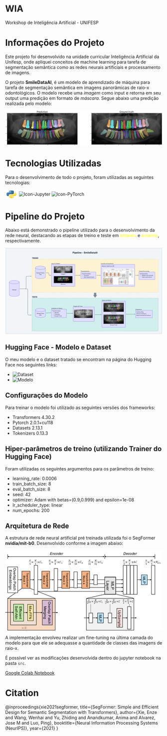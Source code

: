 # WIA
Workshop de Inteligência Artificial - UNIFESP

# Informações do Projeto

Este projeto foi desenvolvido na unidade curricular Inteligência Artificial da Unifesp, onde apliquei conceitos de machine learning para tarefa de segmentação semântica como as redes neurais artificiais e processamento de imagens.

O projeto **SmileDataAI**, é um modelo de aprendizado de máquina para tarefa de segmentação semântica em imagens panorâmicas de raio-x odontológicos. O modelo recebe uma *imagem* como input e retorna em seu output uma predição em formato de *máscara*. Segue abaixo uma predição realizada pelo modelo:

<img align="center" src="https://github.com/vimassaru/WIA/blob/main/data/images/pred_ground_truth.png">

# Tecnologias Utilizadas

Para o desenvolvimento de todo o projeto, foram utilizadas as seguintes tecnologias:
<div style="display: inline_block">
  <img align="center" alt="Icon-Python" height="30" width="40" src="https://raw.githubusercontent.com/devicons/devicon/master/icons/python/python-original.svg">
  <img align="center" alt="Icon-Jupyter" height="30" width="40" src="https://cdn.jsdelivr.net/gh/devicons/devicon/icons/jupyter/jupyter-original.svg" />
  <img align="center" alt="Icon-PyTorch" height="30" width="40" src="https://cdn.jsdelivr.net/gh/devicons/devicon/icons/pytorch/pytorch-original.svg"/>
</div>


# Pipeline do Projeto

Abaixo está demonstrado o pipeline utilizado para o desenvolvimento da rede neural, destacando as etapas de treino e teste em <span style="color:yellow">amarelo</span> e <span style="color:yellow">amarelo</span>, respectivamente.

<img align="center" src="https://github.com/vimassaru/WIA/blob/main/data/images/SmileDataAI.png">

## Hugging Face - Modelo e Dataset

O meu modelo e o dataset tratado se encontram na página do Hugging Face nos seguintes links:

- ![Dataset](https://huggingface.co/datasets/vimassaru/teethsegmentation/tree/main)
- ![Modelo](https://huggingface.co/vimassaru/segformer-b0-finetuned-segments-sidewalk-oct-22)


## Configurações do Modelo

Para treinar o modelo foi utilizado as seguintes versões dos frameworks:

- Transformers 4.30.2
- Pytorch 2.0.1+cu118
- Datasets 2.13.1
- Tokenizers 0.13.3

## Hiper-parâmetros de treino (utilizando Trainer do Hugging Face)

Foram utilizadas os seguintes argumentos para os parâmetros de treino:

- learning_rate: 0.0006
- train_batch_size: 8
- eval_batch_size: 8
- seed: 42
- optimizer: Adam with betas=(0.9,0.999) and epsilon=1e-08
- lr_scheduler_type: linear
- num_epochs: 200

## Arquitetura de Rede

A estrutura de rede neural artificial pré treinada utilizada foi o SegFormer **nvidia/mit-b0**. Desenvolvido conforme a imagem abaixo:

<img align="center" src="https://github.com/vimassaru/WIA/blob/main/data/images/segformer_architecture.png">

A implementação  envolveu realizar um fine-tuning na última camada do modelo para que ele se adequasse a quantidade de classes das imagens de raio-x.

É possível ver as modificações desenvolvida dentro do jupyter notebook na pasta `src`.

<a href="src/smiledataai_segformer_pretrained.ipynb">Google Colab Notebook</a>

# Citation

@inproceedings{xie2021segformer,
  title={SegFormer: Simple and Efficient Design for Semantic Segmentation with Transformers},
  author={Xie, Enze and Wang, Wenhai and Yu, Zhiding and Anandkumar, Anima and Alvarez, Jose M and Luo, Ping},
  booktitle={Neural Information Processing Systems (NeurIPS)},
  year={2021}
}
